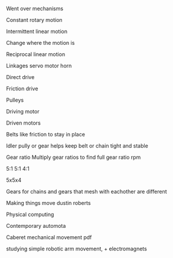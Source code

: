 Went over mechanisms 

Constant rotary motion

Intermittent linear motion 

Change where the motion is 

Reciprocal linear motion 

Linkages servo motor horn 





Direct drive

Friction drive


Pulleys


Driving motor

Driven motors



Belts like friction to stay in place


Idler pully or gear helps keep belt or chain tight and stable 



Gear ratio 
Multiply gear ratios to find full gear ratio rpm

5:1 5:1 4:1

5x5x4


Gears for chains and gears that mesh with eachother are different



Making things move dustin roberts

Physical computing 

Contemporary automota 


Caberet mechanical movement pdf


studying simple robotic arm movement, + electromagnets



